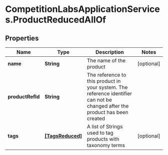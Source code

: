 # CompetitionLabsApplicationServices.ProductReducedAllOf

## Properties

Name | Type | Description | Notes
------------ | ------------- | ------------- | -------------
**name** | **String** | The name of the product | [optional] 
**productRefId** | **String** | The reference to this product in your system. The reference identifier can not be changed after the product has been created | 
**tags** | [**[TagsReduced]**](TagsReduced.md) | A list of Strings used to tag products with taxonomy terms | [optional] 



